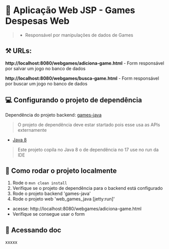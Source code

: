 # 🚀 Aplicação Web JSP - Games Despesas Web

> * Responsável por manipulações de dados de Games

## ⚒️ URLs:
**http://localhost:8080/webgames/adiciona-game.html** - Form responsável por salvar um jogo no banco de dados

**http://localhost:8080/webgames/busca-game.html** - Form responsável por buscar um jogo no banco de dados

## 💻 Configurando o projeto de dependência ##
Dependência do projeto backend: 
[games-java](https://github.com/LorenaEmmerick/games_java "games-java")
> O projeto de dependência deve estar startado pois esse usa as APIs externamente
> 
- [Java 8](https://www.java.com/pt-BR/ "Java 8")
> Este projeto copila no Java 8 o de dependência no 17 use no run da IDE

## 🏃 Como rodar o projeto localmente
1. Rode o `mvn clean install`
2. Verifique se o projeto de dependência para o backend está configurado
3. Rode o projeto backend 'games-java'
4. Rode o projeto web 'web_games_java [jetty:run]'
- acesse: http://localhost:8080/webgames/adiciona-game.html
- Verifique se consegue usar o form


## 📁 Acessando doc
xxxxx